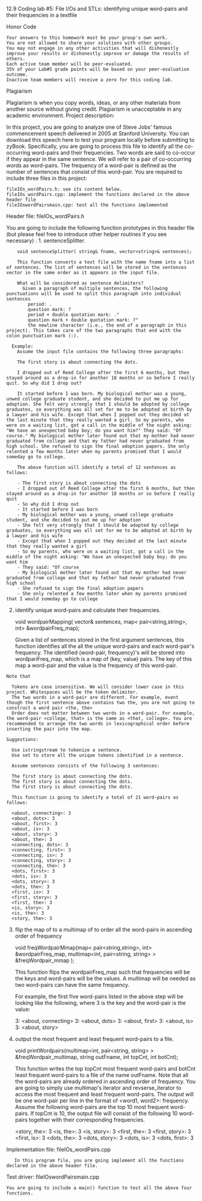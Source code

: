 12.9 Coding lab #5: File I/Os and STLs: identifying unique word-pairs and their frequencies in a textfile


Honor Code

    Your answers to this homework must be your group's own work.
    You are not allowed to share your solutions with other groups.
    You may not engage in any other activities that will dishonestly improve your results or dishonestly improve or damage the results of others.
    Each active team member will be peer-evaluated.
    35% of your Lab#5 grade points will be based on your peer-evaluation outcome.
    Inactive team members will receive a zero for this coding lab.


Plagiarism

  Plagiarism is when you copy words, ideas, or any other materials from another source without giving credit. Plagiarism is unacceptable in any academic environment.
  Project description:

  In this project, you are going to analyze one of Steve Jobs' famous commencement speech delivered in 2005 at Stanford University. You can download this speech here to test your program locally before submitting to zyBook. Specifically, you are going to process this file to identify all the co-occurring word-pairs and their frequencies. Two words are said to co-occur if they appear in the same sentence. We will refer to a pair of co-occurring words as word-pairs. The frequency of a word-pair is defined as the number of sentences that consist of this word-pair. You are required to include three files in this project:

    fileIOs_wordPairs.h: see its content below.
    fileIOs_wordPairs.cpp: implement the functions declared in the above header file
    fileIOswordPairsmain.cpp: test all the functions implemented


Header file: fileIOs_wordPairs.h

  You are going to include the following function prototypes in this header file (but please feel free to introduce other helper routines if you see necessary) :
    1. sentenceSplitter.

        void sentenceSplitter( string& fname, vector<string>& sentences);

        This function converts a text file with the name fname into a list of sentences. The list of sentences will be stored in the sentences vector in the same order as it appears in the input file.

        What will be considered as sentence delimiters? 
          Given a paragraph of multiple sentences, the following punctuations will be used to split this paragraph into individual sentences
            period: .
            question mark: ?
            period + double quotation mark: ."
            question mark + double quotation mark: ?"
            the newline character (i.e., the end of a paragraph in this project). This takes care of the two paragraphs that end with the colon punctuation mark (:).

      Example:
        Assume the input file contains the following three paragraphs:
        
        The first story is about connecting the dots.

        I dropped out of Reed College after the first 6 months, but then stayed around as a drop-in for another 18 months or so before I really quit. So why did I drop out?

        It started before I was born. My biological mother was a young, unwed college graduate student, and she decided to put me up for adoption. She felt very strongly that I should be adopted by college graduates, so everything was all set for me to be adopted at birth by a lawyer and his wife. Except that when I popped out they decided at the last minute that they really wanted a girl. So my parents, who were on a waiting list, got a call in the middle of the night asking: "We have an unexpected baby boy; do you want him?" They said: "Of course." My biological mother later found out that my mother had never graduated from college and that my father had never graduated from high school. She refused to sign the final adoption papers. She only relented a few months later when my parents promised that I would someday go to college.

        The above function will identify a total of 12 sentences as follows:

        - The first story is about connecting the dots
        - I dropped out of Reed College after the first 6 months, but then stayed around as a drop-in for another 18 months or so before I really quit
        - So why did I drop out
        - It started before I was born
        - My biological mother was a young, unwed college graduate student, and she decided to put me up for adoption
        - She felt very strongly that I should be adopted by college graduates, so everything was all set for me to be adopted at birth by a lawyer and his wife
        - Except that when I popped out they decided at the last minute that they really wanted a girl
        - So my parents, who were on a waiting list, got a call in the middle of the night asking: "We have an unexpected baby boy; do you want him
        - They said: "Of course
        - My biological mother later found out that my mother had never graduated from college and that my father had never graduated from high school
        - She refused to sign the final adoption papers
        - She only relented a few months later when my parents promised that I would someday go to college

  2. identify unique word-pairs and calculate their frequencies.
      
      void wordpairMapping( vector<string>& sentences, map< pair<string,string>, int> &wordpairFreq_map);

      Given a list of sentences stored in the first argument sentences, 
      this function identifies all the all the unique word-pairs and each word-pair's frequency. 
      The identified (word-pair, frequency)'s will be stored into wordpariFreq_map, which is a map of (key, value) pairs. 
      The key of this map a word-pair and the value is the frequency of this word-pair.

    Note that

      Tokens are case insensitive. We will consider lower case in this project. Whitespaces will be the token delimiter.
      The two words in a word-pair are different. For example, event though the first sentence above contains two the, you are not going to construct a word pair <the, the>
      Order does not matter between two words in a word-pair. For example, the word-pair <college, that> is the same as <that, college>. You are recommended to arrange the two words in lexicographical order before inserting the pair into the map.

    Suggestions:

      Use istringstream to tokenize a sentence.
      Use set to store all the unique tokens identified in a sentence.

      Assume sentences consists of the following 3 sentences:

      The first story is about connecting the dots.
      The first story is about connecting the dots.
      The first story is about connecting the dots.

      This function is going to identify a total of 21 word-pairs as follows:

      <about, connecting>: 3
      <about, dots>: 3
      <about, first>: 3
      <about, is>: 3
      <about, story>: 3
      <about, the>: 3
      <connecting, dots>: 3
      <connecting, first>: 3
      <connecting, is>: 3
      <connecting, story>: 3
      <connecting, the>: 3
      <dots, first>: 3
      <dots, is>: 3
      <dots, story>: 3
      <dots, the>: 3
      <first, is>: 3
      <first, story>: 3
      <first, the>: 3
      <is, story>: 3
      <is, the>: 3
      <story, the>: 3

  3. flip the map of to a multimap of to order all the word-pairs in ascending order of frequency

      void freqWordpairMmap(map< pair<string,string>, int> &wordpairFreq_map, multimap<int, pair<string, string> > &freqWordpair_mmap );

      This function flips the wordpairFreq_map such that frequencies will be the keys and word-pairs will be the values. A multimap will be needed as two word-pairs can have the same frequency.

      For example, the first five word-pairs listed in the above step will be looking like the following, where 3 is the key and the word-pair is the value:

      3: <about, connecting>
      3: <about, dots>
      3: <about, first>
      3: <about, is>
      3: <about, story>

   4. output the most frequent and least frequent word-pairs to a file.

      void printWordpairs(multimap<int, pair<string, string> > &freqWordpair_multimap, string outFname, int topCnt, int botCnt);

      This function writes the top topCnt most frequent word-pairs and botCnt least frequent word-pairs to a file of the name outFname. 
      Note that all the word-pairs are already ordered in ascending order of frequency. 
      You are going to simply use multimap's iterator and revserse_iterator to access the most frequent and least frequent word-pairs. 
      The output will be one word-pair per line in the format of <word1, word2>: frequency. 
      Assume the following word-pairs are the top 10 most frequent word-pairs. 
      If topCnt is 10, the output file will consist of the following 10 word-pairs together with their corresponding frequencies.

      <story, the>: 3
      <is, the>: 3
      <is, story>: 3
      <first, the>: 3
      <first, story>: 3
      <first, is>: 3
      <dots, the>: 3
      <dots, story>: 3
      <dots, is>: 3
      <dots, first>: 3

  Implementation file: fileIOs_wordPairs.cpp

       In this program file, you are going implement all the functions declared in the above header file.
  
  Test driver: fileIOswordPairsmain.cpp

    You are going to include a main() function to test all the above four functions.

